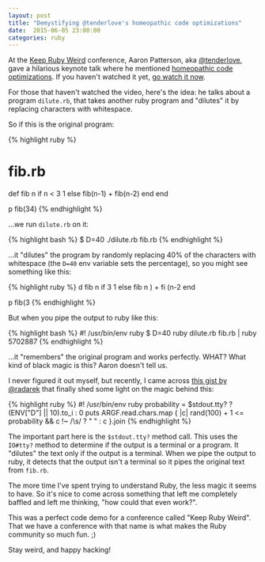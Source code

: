 ```yaml
---
layout: post
title: "Demystifying @tenderlove's homeopathic code optimizations"
date:  2015-06-05 23:00:00
categories: ruby
---
```


At the [Keep Ruby Weird](http://keeprubyweird.com) conference,
Aaron Patterson, aka [@tenderlove](http://twitter.com/tenderlove),
gave a hilarious keynote talk
where he mentioned
[homeopathic code optimizations](https://youtu.be/9N31ay425GI?t=1983).
If you haven't watched it yet,
[go watch it now](https://www.youtube.com/watch?v=9N31ay425GI).

For those that haven't watched the video,
here's the idea:
he talks about a program `dilute.rb`,
that takes another ruby program and "dilutes" it
by replacing characters with whitespace.

So if this is the original program:

{% highlight ruby %}
# fib.rb
def fib n
  if n < 3
    1
  else
    fib(n-1) + fib(n-2)
  end
end

p fib(34)
{% endhighlight %}

...we run `dilute.rb` on it:

{% highlight bash %}
$ D=40 ./dilute.rb fib.rb
{% endhighlight %}

...it "dilutes" the program
by randomly replacing
40% of the characters with whitespace
(the `D=40` env variable sets the percentage),
so you might see something like this:

{% highlight ruby %}
d   fib n
  if     3
    1
  else
    fib n  ) + fi (n-2
  end


p fib(3
{% endhighlight %}

But when you pipe the output to ruby like this:

{% highlight bash %}
#! /usr/bin/env ruby
$ D=40 ruby dilute.rb fib.rb | ruby
5702887
{% endhighlight %}

...it "remembers" the original program
and works perfectly.
WHAT?
What kind of black magic is this?
Aaron doesn't tell us.

I never figured it out myself,
but recently, I came across
[this gist by @radarek](https://gist.github.com/radarek/011f4bb39f9f35952274)
that finally shed some light
on the magic behind this:

{% highlight ruby %}
#! /usr/bin/env ruby
probability = $stdout.tty? ? (ENV["D"] || 10).to_i : 0
puts ARGF.read.chars.map { |c| rand(100) + 1 <= probability && c !~ /\s/ ? " " : c }.join
{% endhighlight %}

The important part here
is the `$stdout.tty?` method call.
This uses the `IO#tty?` method
to determine if the output is a terminal
or a program.
It "dilutes" the text
only if the output is a terminal.
When we pipe the output to ruby,
it detects that the output isn't a terminal
so it pipes the original text from `fib.rb`.

The more time I've spent
trying to understand Ruby,
the less magic it seems to have.
So it's nice to come across something
that left me completely baffled
and left me thinking,
"how could that even work?".

This was a perfect code demo
for a conference called "Keep Ruby Weird".
That we have a conference with that name
is what makes the Ruby community so much fun. ;)

Stay weird, and happy hacking!

